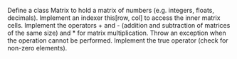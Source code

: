 Define a class Matrix<T> to hold a matrix of numbers (e.g. integers, floats, decimals). 
Implement an indexer this[row, col] to access the inner matrix cells.
Implement the operators + and - (addition and subtraction of matrices of the same size) and * for matrix multiplication. Throw an exception when the operation cannot be performed. Implement the true operator (check for non-zero elements).

